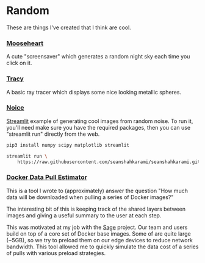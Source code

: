 # Random

These are things I've created that I think are cool.

### [Mooseheart](mooseheart.html)

A cute "screensaver" which generates a random night sky each time you click on it.

### [Tracy](tracy.html)

A basic ray tracer which displays some nice looking metallic spheres.

### [Noice](https://github.com/seanshahkarami/seanshahkarami.github.io/blob/main/docs/noice.py)

[Streamlit](https://www.streamlit.io) example of generating cool images from random noise. To run
it, you'll need make sure you have the required packages, then you can use "streamlit run" directly from the
web.

```sh
pip3 install numpy scipy matplotlib streamlit

streamlit run \
	https://raw.githubusercontent.com/seanshahkarami/seanshahkarami.github.io/main/docs/noice.py
```

### [Docker Data Pull Estimator](https://github.com/seanshahkarami/docker-image-pull-size)

This is a tool I wrote to (approximately) answer the question "How much data will be downloaded when
pulling a series of Docker images?"

The interesting bit of this is keeping track of the shared layers between images and giving
a useful summary to the user at each step.

This was motivated at my job with the [Sage](https://sagecontinuum.org) project. Our team and users
build on top of a core set of Docker base images. Some of are quite large (~5GB), so we try to preload them on our
edge devices to reduce network bandwidth. This tool allowed me to quickly simulate the data cost of a series of
pulls with various preload strategies.
